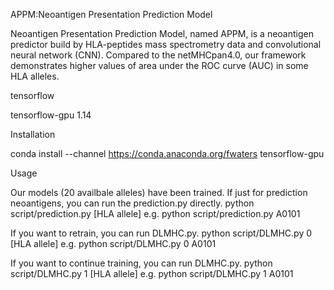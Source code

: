 APPM:Neoantigen Presentation Prediction Model

Neoantigen Presentation Prediction Model, named APPM, is a neoantigen predictor build by HLA-peptides mass spectrometry data and convolutional neural network (CNN). Compared to the netMHCpan4.0, our framework demonstrates higher values of area under the ROC curve (AUC) in some HLA alleles.

tensorflow


tensorflow-gpu 1.14

Installation


conda install --channel https://conda.anaconda.org/fwaters tensorflow-gpu

Usage


Our models (20 availbale alleles) have been trained. If just for prediction neoantigens, you can run the prediction.py directly.
python script/prediction.py [HLA allele]
e.g. python script/prediction.py A0101

If you want to retrain, you can run DLMHC.py.
python script/DLMHC.py 0 [HLA allele]
e.g. python script/DLMHC.py 0 A0101

If you want to continue training, you can run DLMHC.py.
python script/DLMHC.py 1 [HLA allele]
e.g. python script/DLMHC.py 1 A0101
